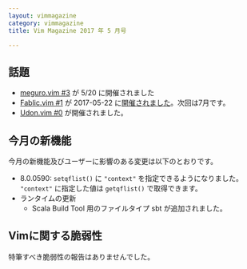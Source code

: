 ```yaml
---
layout: vimmagazine
category: vimmagazine
title: Vim Magazine 2017 年 5 月号

---
```


## 話題

* [meguro.vim #3](https://megurovim.connpass.com/event/53990/) が 5/20 に開催されました
* [Fablic.vim #1](https://connpass.com/event/56803/) が 2017-05-22 に[開催されました](http://in.fablic.co.jp/entry/2017-05-fablic.vim)。次回は7月です。
*   [Udon.vim #0](https://connpass.com/event/55348/) が開催されました。

## 今月の新機能

今月の新機能及びユーザーに影響のある変更は以下のとおりです。

*   8.0.0590: `setqflist()` に `"context"` を指定できるようになりました。 `"context"` に指定した値は `getqflist()` で取得できます。
*   ランタイムの更新
    *   Scala Build Tool 用のファイルタイプ sbt が追加されました。

## Vimに関する脆弱性

特筆すべき脆弱性の報告はありませんでした。
